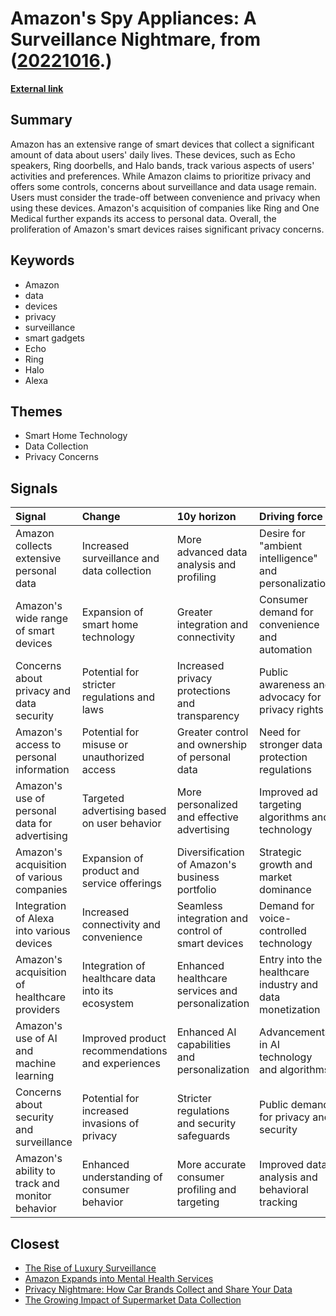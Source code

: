 # __Amazon's Spy Appliances: A Surveillance Nightmare__, from ([20221016](https://kghosh.substack.com/p/20221016).)

__[External link](https://www.washingtonpost.com/technology/interactive/2022/amazon-smart-home/?itid=sf_technology_article_list&mc_cid=f5dae7d907&mc_eid=a2c3c6d032&utm_source=substack&utm_medium=email)__



## Summary

Amazon has an extensive range of smart devices that collect a significant amount of data about users' daily lives. These devices, such as Echo speakers, Ring doorbells, and Halo bands, track various aspects of users' activities and preferences. While Amazon claims to prioritize privacy and offers some controls, concerns about surveillance and data usage remain. Users must consider the trade-off between convenience and privacy when using these devices. Amazon's acquisition of companies like Ring and One Medical further expands its access to personal data. Overall, the proliferation of Amazon's smart devices raises significant privacy concerns.

## Keywords

* Amazon
* data
* devices
* privacy
* surveillance
* smart gadgets
* Echo
* Ring
* Halo
* Alexa

## Themes

* Smart Home Technology
* Data Collection
* Privacy Concerns

## Signals

| Signal                                         | Change                                            | 10y horizon                                       | Driving force                                            |
|:-----------------------------------------------|:--------------------------------------------------|:--------------------------------------------------|:---------------------------------------------------------|
| Amazon collects extensive personal data        | Increased surveillance and data collection        | More advanced data analysis and profiling         | Desire for "ambient intelligence" and personalization    |
| Amazon's wide range of smart devices           | Expansion of smart home technology                | Greater integration and connectivity              | Consumer demand for convenience and automation           |
| Concerns about privacy and data security       | Potential for stricter regulations and laws       | Increased privacy protections and transparency    | Public awareness and advocacy for privacy rights         |
| Amazon's access to personal information        | Potential for misuse or unauthorized access       | Greater control and ownership of personal data    | Need for stronger data protection regulations            |
| Amazon's use of personal data for advertising  | Targeted advertising based on user behavior       | More personalized and effective advertising       | Improved ad targeting algorithms and technology          |
| Amazon's acquisition of various companies      | Expansion of product and service offerings        | Diversification of Amazon's business portfolio    | Strategic growth and market dominance                    |
| Integration of Alexa into various devices      | Increased connectivity and convenience            | Seamless integration and control of smart devices | Demand for voice-controlled technology                   |
| Amazon's acquisition of healthcare providers   | Integration of healthcare data into its ecosystem | Enhanced healthcare services and personalization  | Entry into the healthcare industry and data monetization |
| Amazon's use of AI and machine learning        | Improved product recommendations and experiences  | Enhanced AI capabilities and personalization      | Advancements in AI technology and algorithms             |
| Concerns about security and surveillance       | Potential for increased invasions of privacy      | Stricter regulations and security safeguards      | Public demand for privacy and security                   |
| Amazon's ability to track and monitor behavior | Enhanced understanding of consumer behavior       | More accurate consumer profiling and targeting    | Improved data analysis and behavioral tracking           |

## Closest

* [The Rise of Luxury Surveillance](382ab5700ea4e7c189a438c6e024ef18)
* [Amazon Expands into Mental Health Services](3d4aee592248f940acdac6ffab5ec4aa)
* [Privacy Nightmare: How Car Brands Collect and Share Your Data](d36bfc24eaef43d38c611b9c8d2491d0)
* [The Growing Impact of Supermarket Data Collection](90bdc5da81c6c094a1ac7a794d8a2d1d)